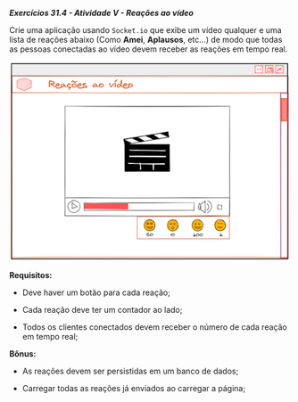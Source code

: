 _**Exercícios 31.4 - Atividade V - Reações ao vídeo**_

Crie uma aplicação usando `Socket.io` que exibe um vídeo qualquer e uma lista de reações abaixo (Como **Amei**, **Aplausos**, etc...) de modo que todas as pessoas conectadas ao vídeo devem receber as reações em tempo real.

![App-5-reacoes-ao-video](../images/app-5.png)

**Requisitos:**

 - Deve haver um botão para cada reação;

 - Cada reação deve ter um contador ao lado;

 - Todos os clientes conectados devem receber o número de cada reação em tempo real;

**Bônus:**

 - As reações devem ser persistidas em um banco de dados;

 - Carregar todas as reações já enviados ao carregar a página;